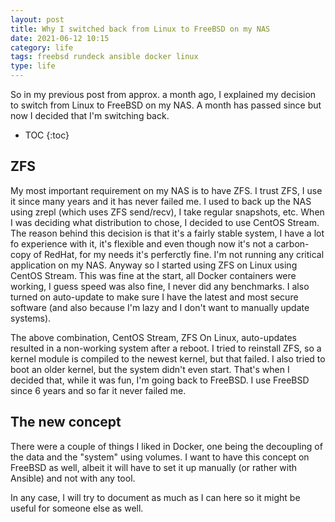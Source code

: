 ```yaml
---
layout:	post
title: Why I switched back from Linux to FreeBSD on my NAS
date: 2021-06-12 10:15
category: life
tags: freebsd rundeck ansible docker linux
type: life
---
```


So in my previous post from approx. a month ago, I explained my decision to switch from Linux to FreeBSD on my NAS. A month has passed since but now I decided that I'm switching back.

* TOC
{:toc}

## ZFS
My most important requirement on my NAS is to have ZFS. I trust ZFS, I use it since many years and it has never failed me. I used to back up the NAS using zrepl (which uses ZFS send/recv), I take regular snapshots, etc. When I was deciding what distribution to chose, I decided to use CentOS Stream. The reason behind this decision is that it's a fairly stable system, I have a lot fo experience with it, it's flexible and even though now it's not a carbon-copy of RedHat, for my needs it's perferctly fine. I'm not running any critical application on my NAS. Anyway so I started using ZFS on Linux using CentOS Stream. This was fine at the start, all Docker containers were working, I guess speed was also fine, I never did any benchmarks. I also turned on auto-update to make sure I have the latest and most secure software (and also because I'm lazy and I don't want to manually update systems).

The above combination, CentOS Stream, ZFS On Linux, auto-updates resulted in a non-working system after a reboot. I tried to reinstall ZFS, so a kernel module is compiled to the newest kernel, but that failed. I also tried to boot an older kernel, but the system didn't even start. That's when I decided that, while it was fun, I'm going back to FreeBSD. I use FreeBSD since 6 years and so far it never failed me.

## The new concept
There were a couple of things I liked in Docker, one being the decoupling of the data and the "system" using volumes. I want to have this concept on FreeBSD as well, albeit it will have to set it up manually (or rather with Ansible) and not with any tool.

In any case, I will try to document as much as I can here so it might be useful for someone else as well.
